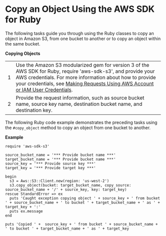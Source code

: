 # Copy an Object Using the AWS SDK for Ruby<a name="CopyingObjectUsingRuby"></a>

The following tasks guide you through using the Ruby classes to copy an object in Amazon S3, from one bucket to another or to copy an object within the same bucket\. 


**Copying Objects**  

|  |  | 
| --- |--- |
| 1 | Use the Amazon S3 modularized gem for version 3 of the AWS SDK for Ruby, require 'aws\-sdk\-s3', and provide your AWS credentials\. For more information about how to provide your credentials, see [Making Requests Using AWS Account or IAM User Credentials](AuthUsingAcctOrUserCredentials.md)\. | 
| 2 |  Provide the request information, such as source bucket name, source key name, destination bucket name, and destination key\.   | 

 The following Ruby code example demonstrates the preceding tasks using the `#copy_object` method to copy an object from one bucket to another\.

**Example**  

```
require 'aws-sdk-s3'

source_bucket_name = '*** Provide bucket name ***'
target_bucket_name = '*** Provide bucket name ***'
source_key = '*** Provide source key ***'
target_key = '*** Provide target key ***'

begin
  s3 = Aws::S3::Client.new(region: 'us-west-2')
  s3.copy_object(bucket: target_bucket_name, copy_source: source_bucket_name + '/' + source_key, key: target_key)
rescue StandardError => ex
  puts 'Caught exception copying object ' + source_key + ' from bucket ' + source_bucket_name + ' to bucket ' + target_bucket_name + ' as ' + target_key + ':'
  puts ex.message
end

puts 'Copied ' +  source_key + ' from bucket ' + source_bucket_name + ' to bucket ' + target_bucket_name + ' as ' + target_key
```